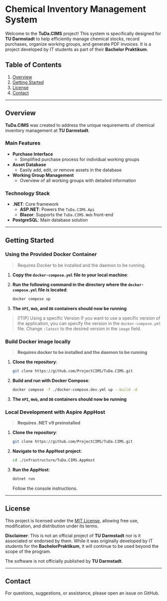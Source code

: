 ﻿# Chemical Inventory Management System

Welcome to the **TuDa.CIMS** project!
This system is specifically designed for **TU Darmstadt** to help efficiently manage
chemical stocks, record purchases, organize working groups, and generate PDF invoices.
It is a project developed by IT students as part of their **Bachelor Praktikum**.

## Table of Contents

1. [Overview](#overview)
2. [Getting Started](#getting-started)
3. [License](#license)
4. [Contact](#contact)

---

## Overview

**TuDa.CIMS** was created to address the unique requirements of chemical inventory management at **TU Darmstadt**.

### Main Features

- **Purchase Interface**
  - Simplified purchase process for individual working groups
- **Asset Database**
  - Easily add, edit, or remove assets in the database
- **Working Group Management**
  - Overview of all working groups with detailed information

### Technology Stack

- **.NET**: Core framework
  - **ASP.NET**: Powers the `TuDa.CIMS.Api`
  - **Blazor**: Supports the `TuDa.CIMS.Web` front-end
- **PostgreSQL**: Main database solution

---

## Getting Started

### Using the Provided Docker Container

> Requires Docker to be installed and the daemon to be running.

1. **Copy the `docker-compose.yml` file to your local machine**:

2. **Run the following command in the directory where the `docker-compose.yml` file is located**:

    ```sh
    docker compose up
    ```

3. **The `API`, `Web`, and `DB` containers should now be running**

> [!TIP] Using a specific Version
> If you want to use a specific version of the application,
> you can specify the version in the `docker-compose.yml` file.
> Change `:latest` to the desired version in the `image` field.

### Build Docker image locally

> **Requires docker to be installed and the daemon to be running**

1. **Clone the repository**:

    ```sh
    git clone https://github.com/ProjectCIMS/TuDa.CIMS.git
    ```

2. **Build and run with Docker Compose**:

    ```sh
    docker compose -f ./docker-compose.dev.yml up --build -d
    ```

3. **The `API`, `Web`, and `DB` containers should now be running**

### Local Development with Aspire AppHost

> **Requires .NET v9 preinstalled**

1. **Clone the repository**:

    ```sh
    git clone https://github.com/ProjectCIMS/TuDa.CIMS.git
    ```

2. **Navigate to the AppHost project**:

    ```sh
    cd ./infrastructure/TuDa.CIMS.AppHost
    ```

3. **Run the AppHost**:

    ```sh
    dotnet run
    ```

    Follow the console instructions.

---

## License

This project is licensed under the [MIT License](LICENSE.md), allowing free use, modification, and distribution under its terms.

**Disclaimer**: This is not an official project of **TU Darmstadt** nor is it associated or endorsed by them.
While it was originally developed by IT students for the **BachelorPraktikum**, it will continue to be used beyond the scope of the program.

The software is not officially published by **TU Darmstadt**.

---

## Contact

For questions, suggestions, or assistance, please open an issue on GitHub.
